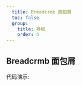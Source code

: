 ```yaml
---
  title: Breadcrmb 面包屑
  toc: false
  group: 
    title: 导航
    order: 4
---
```


## Breadcrmb 面包屑

代码演示:

<code src="./demo/basic.jsx" ></code>

<API id="Breadcrmb"></API>
